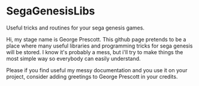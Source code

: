 # SegaGenesisLibs
Useful tricks and routines for your sega genesis games.

Hi, my stage name is George Prescott. This github page pretends
to be a place where many useful libraries and programming tricks for
sega genesis will be stored. I know it's probably a mess, but i'll try
to make things the most simple way so everybody can easily understand. 

Please if you find useful my messy documentation and you use it on your project,
consider adding greetings to George Prescott in your credits.

